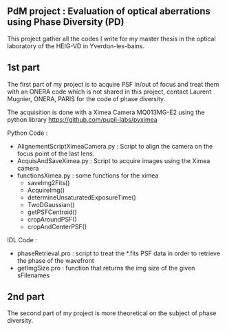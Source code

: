 PdM project : Evaluation of optical aberrations using Phase Diversity (PD)
----------------------------------------------------------------------------

This project gather all the codes I write for my master thesis in the optical laboratory of the HEIG-VD in Yverdon-les-bains.

1st part
--------
The first part of my project is to acquire PSF in/out of focus and treat them with an ONERA code which is not shared in this project, contact Laurent Mugnier, ONERA, PARIS for the code of phase diversity.

The acquisition is done with a Ximea Camera MQ013MG-E2 using the python library https://github.com/pupil-labs/pyximea

Python Code :

- AlignementScriptXimeaCamera.py : Script to align the camera on the focus point of the last lens.
- AcquisAndSaveXimea.py : Script to acquire images using the Ximea camera
- functionsXimea.py : some functions for the ximea
    - saveImg2Fits()
    - AcquireImg()
    - determineUnsaturatedExposureTime()
    - TwoDGaussian()
    - getPSFCentroid()
    - cropAroundPSF()
    - cropAndCenterPSF()

IDL Code :

- phaseRetrieval.pro  : script to treat the \*.fits PSF data in order to retrieve the phase of the wavefront
- getImgSize.pro : function that returns the img size of the given sFilenames

2nd part
--------
The second part of my project is more theoretical on the subject of phase diversity.
